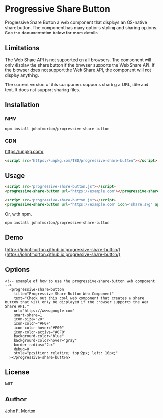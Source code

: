 # Progressive Share Button

Progressive Share Button a web component that displays an OS-native share button. The component has many options styling and sharing options. See the documentation below for more details.
## Limitations

The Web Share API is not supported on all browsers. The component will only display the share button if the browser supports the Web Share API. If the browser does not support the Web Share API, the component will not display anything.

The current version of this component supports sharing a URL, title and text. It does not support sharing files.

## Installation

### NPM

```
npm install johnfmorton/progressive-share-button
```

### CDN

https://unpkg.com/

```html
<script src="https://unpkg.com/TBD/progressive-share-button"></script>
```



## Usage

```html
<script src="progressive-share-button.js"></script>
<progressive-share-button url="https://example.com"></progressive-share-button>

<script src="progressive-share-button.js"></script>
<progressive-share-button url="https://example.com" icon="share.svg" apple-icon="share-ios.svg" android-share="share-android.svg" text="Share this article"></progressive-share-button>
```

Or, with npm.

`npm install johnfmorton/progressive-share-button`



## Demo

[https://johnfmorton.github.io/progressive-share-button/](https://johnfmorton.github.io/progressive-share-button/)


## Options



```
<!-- example of how to use the progressive-share-button web component -->
  <progressive-share-button
    title="Progressive Share Button Web Component"
    text="Check out this cool web component that creates a share button that will only be displayed if the browser supports the Web Share API."
    url="https://www.google.com"
    smart-share=1
    icon-size="20"
    icon-color="#F0F"
    icon-color-hover="#F00"
    icon-color-active="#0F0"
    background-color="blue"
    background-color-hover="gray"
    border-radius="2px"
    debug=0
    style="position: relative; top:2px; left: 10px;"
  ></progressive-share-button>
```




## License

MIT

## Author

[John F. Morton](https://johnfmorton.com)
